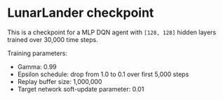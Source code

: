 # LunarLander checkpoint

This is a checkpoint for a MLP DQN agent with `[128, 128]` hidden layers trained over 30,000 time steps.

Training parameters:

* Gamma: 0.99
* Epsilon schedule: drop from 1.0 to 0.1 over first 5,000 steps
* Replay buffer size: 1,000,000
* Target network soft-update parameter: 0.01
